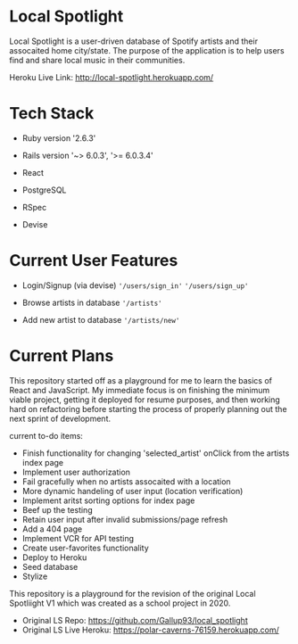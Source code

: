 # Local Spotlight

Local Spotlight is a user-driven database of Spotify artists and their assocaited home city/state. The purpose of the application is to help users find and share local music in their communities. 

Heroku Live Link: http://local-spotlight.herokuapp.com/

# Tech Stack

* Ruby version '2.6.3'

* Rails version '~> 6.0.3', '>= 6.0.3.4'

* React

* PostgreSQL

* RSpec

* Devise
 
# Current User Features

* Login/Signup (via devise) 
`` '/users/sign_in' ``
`` '/users/sign_up' ``

* Browse artists in database
`` '/artists' ``

* Add new artist to database
`` '/artists/new' ``

# Current Plans

This repository started off as a playground for me to learn the basics of React and JavaScript. My immediate focus is on finishing the minimum viable project, getting it deployed for resume purposes, and then working hard on refactoring before starting the process of properly planning out the next sprint of development. 

current to-do items:

- Finish functionality for changing 'selected_artist' onClick from the artists index page
- Implement user authorization
- Fail gracefully when no artists assocaited with a location
- More dynamic handeling of user input (location verification)
- Implement aritst sorting options for index page
- Beef up the testing
- Retain user input after invalid submissions/page refresh
- Add a 404 page
- Implement VCR for API testing
- Create user-favorites functionality
- Deploy to Heroku
- Seed database
- Stylize


This repository is a playground for the revision of the original Local Spotliight V1 which was created as a school project in 2020. 
- Original LS Repo: https://github.com/Gallup93/local_spotlight
- Original LS Live Heroku: https://polar-caverns-76159.herokuapp.com/ 
